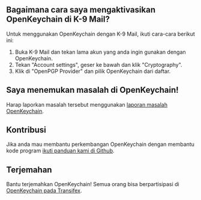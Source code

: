 [//]: # (NOTE: Please put every sentence in its own line, Transifex puts every line in its own translation field!)

## Bagaimana cara saya mengaktivasikan OpenKeychain di K-9 Mail?
Untuk menggunakan OpenKeychain dengan K-9 Mail, ikuti cara-cara berikut ini:
  1. Buka K-9 Mail dan tekan lama akun yang anda ingin gunakan dengan OpenKeychain.
  2. Tekan "Account settings", geser ke bawah dan klik "Cryptography".
  3. Klik di "OpenPGP Provider" dan pilik OpenKeychain dari daftar.

## Saya menemukan masalah di OpenKeychain!
Harap laporkan masalah tersebut menggunakan [laporan masalah OpenKeychain](https://github.com/openpgp-keychain/openpgp-keychain/issues).

## Kontribusi
Jika anda mau membantu perkembangan OpenKeychain dengan membantu kode program [ikuti panduan kami di Github](https://github.com/openpgp-keychain/openpgp-keychain#contribute-code).

## Terjemahan
Bantu terjemahkan OpenKeychain! Semua orang bisa berpartisipasi di [OpenKeychain pada Transifex](https://www.transifex.com/projects/p/open-keychain/).